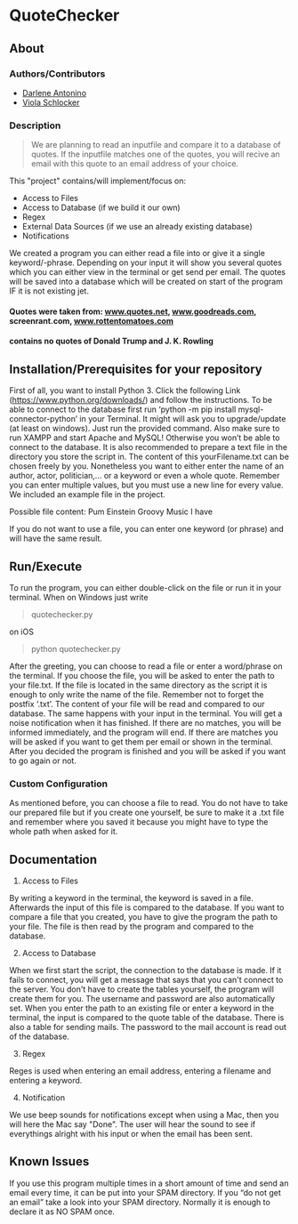 # QuoteChecker

## About
### Authors/Contributors
* [Darlene Antonino](mailto:darlene.antonino@edu.fh-joanneum.at)
* [Viola Schlocker](mailto:viola.schlocker@edu.fh-joanneum.at)

### Description
> We are planning to read an inputfile and compare it to a database of quotes. If the inputfile matches one of the quotes, you will recive an email with this quote to an email address of your choice.


This "project" contains/will implement/focus on:
* Access to Files
* Access to Database (if we build it our own)
* Regex
* External Data Sources (if we use an already existing database)
* Notifications

We created a program you can either read a file into or give it a single keyword/-phrase. Depending on your input it will show you several quotes which you can either view in the terminal or get send per email. The quotes will be saved into a database which will be created on start of the program IF it is not existing jet.

#### Quotes were taken from: www.quotes.net, www.goodreads.com, screenrant.com, www.rottentomatoes.com
#### contains no quotes of Donald Trump and J. K. Rowling


## Installation/Prerequisites for your repository

First of all, you want to install Python 3. Click the following Link (https://www.python.org/downloads/) and follow the instructions. 
To be able to connect to the database first run ‘python -m pip install mysql-connector-python’ in your Terminal. It might will ask you to upgrade/update (at least on windows). Just run the provided command.
Also make sure to run XAMPP and start Apache and MySQL! Otherwise you won’t be able to connect to the database.
It is also recommended to prepare a text file in the directory you store the script in. The content of this yourFilename.txt can be chosen freely by you. Nonetheless you want to either enter the name of an author, actor, politician,… or a keyword or even a whole quote. Remember you can enter multiple values, but you must use a new line for every value. We included an example file in the project.

Possible file content:
Pum
Einstein
Groovy
Music
I have

If you do not want to use a file, you can enter one keyword (or phrase) and will have the same result.


## Run/Execute

To run the program, you can either double-click on the file or run it in your terminal. When on Windows just write 

> quotechecker.py

on iOS 

> python quotechecker.py

After the greeting, you can choose to read a file or enter a word/phrase on the terminal.
If you choose the file, you will be asked to enter the path to your file.txt. If the file is located in the same directory as the script it is enough to only write the name of the file. Remember not to forget the postfix ‘.txt’.
The content of your file will be read and compared to our database. The same happens with your input in the terminal. You will get a noise notification when it has finished. If there are no matches, you will be informed immediately, and the program will end. If there are matches you will be asked if you want to get them per email or shown in the terminal. After you decided the program is finished and you will be asked if you want to go again or not.


### Custom Configuration

As mentioned before, you can choose a file to read. You do not have to take our prepared file but if you create one yourself, be sure to make it a .txt file and remember where you saved it because you might have to type the whole path when asked for it.


## Documentation

1.	Access to Files

By writing a keyword in the terminal, the keyword is saved in a file. Afterwards the input of this file is compared to the database. If you want to compare a file that you created, you have to give the program the path to your file. The file is then read by the program and compared to the database.

2.	Access to Database

When we first start the script, the connection to the database is made. If it fails to connect, you will get a message that says that you can't connect to the server. You don't have to create the tables yourself, the program will create them for you. The username and password are also automatically set.
When you enter the path to an existing file or enter a keyword in the terminal, the input is compared to the quote table of the database. 
There is also a table for sending mails. The password to the mail account is read out of the database.

3.	Regex

Reges is used when entering an email address, entering a filename and entering a keyword.

4.	Notification

We use beep sounds for notifications except when using a Mac, then you will here the Mac say "Done". The user will hear the sound to see if everythings alright with his input or when the email has been sent.

## Known Issues

If you use this program multiple times in a short amount of time and send an email every time, it can be put into your SPAM directory. If you “do not get an email” take a look into your SPAM directory. Normally it is enough to declare it as NO SPAM once.

